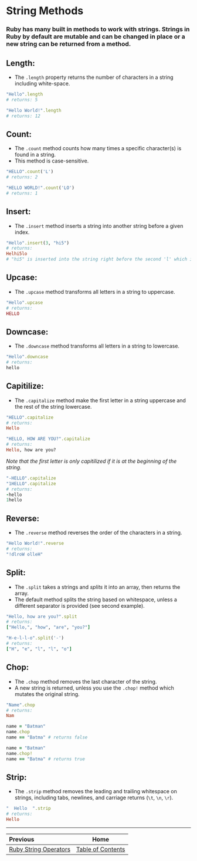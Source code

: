 # String Methods

### Ruby has many built in methods to work with strings. Strings in Ruby by default are mutable and can be changed in place or a new string can be returned from a method.

## Length:

*	The `.length` property returns the number of characters in a string including white-space.

```ruby
"Hello".length
# returns: 5
```
```ruby
"Hello World!".length
# returns: 12
```

## Count:

*	The `.count` method counts how many times a specific character(s) is found in a string.
*	This method is case-sensitive.

```ruby
"HELLO".count('L')  
# returns: 2
```
```ruby
"HELLO WORLD!".count('LO')  
# returns: 1
```

## Insert:

*	The `.insert` method inserts a string into another string before a given index.

```ruby
"Hello".insert(3, "hi5")
# returns:
Helhi5lo
# "hi5" is inserted into the string right before the second 'l' which is at index 3
```

## Upcase:

*	The `.upcase` method transforms all letters in a string to uppercase.

```ruby
"Hello".upcase
# returns:
HELLO
```

## Downcase:

*	The `.downcase` method transforms all letters in a string to lowercase.

```ruby
"Hello".downcase
# returns:
hello
```

## Capitilize:

*	The `.capitalize` method make the first letter in a string uppercase and the rest of the string lowercase.

```ruby
"HELLO".capitalize
# returns:
Hello
```
```ruby
"HELLO, HOW ARE YOU?".capitalize
# returns:
Hello, how are you?
```
*Note that the first letter is only capitilized if it is at the beginning of the string.*
```ruby
"-HELLO".capitalize
"1HELLO".capitalize
# returns:
-hello
1hello
```

## Reverse:

*	The `.reverse` method reverses the order of the characters in a string.

```ruby
"Hello World!".reverse
# returns:
"!dlroW olleH"
```

## Split:

*	The `.split` takes a strings and *splits* it into an array, then returns the array.
*	The default method splits the string based on whitespace, unless a different separator is provided (see second example).

```ruby
"Hello, how are you?".split
# returns:
["Hello,", "how", "are", "you?"]
```
```ruby
"H-e-l-l-o".split('-')
# returns:
["H", "e", "l", "l", "o"]
```

## Chop:

*	The `.chop` method removes the last character of the string.
*	A new string is returned, unless you use the `.chop!` method which mutates the original string.

```ruby
"Name".chop
# returns:
Nam
```
```ruby
name = "Batman"
name.chop
name == "Batma" # returns false
```
```ruby
name = "Batman"
name.chop!
name == "Batma" # returns true
```

## Strip:

*	The `.strip` method removes the leading and trailing whitespace on strings, including tabs, newlines, and carriage returns (`\t`, `\n`, `\r`).

```ruby
"  Hello  ".strip
# returns:
Hello
```

---

| Previous | Home |
| :---         |     :---:      |
| [Ruby String Operators](Ruby-Strings-Operators)   | [Table of Contents](Ruby-Strings)     |

